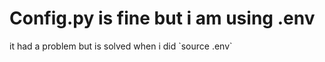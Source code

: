 # Config.py is fine but i am using .env

<p>it had a problem but is solved when i did `source .env`</p>
